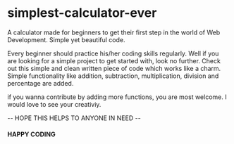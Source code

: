 # simplest-calculator-ever
A calculator made for beginners to get their first step in the world of Web Development. Simple yet beautiful code.

Every beginner should practice his/her coding skills regularly.
Well if you are looking for a simple project to get started with, look no further.
Check out this simple and clean written piece of code which works like a charm.
Simple functionality like addition, subtraction, multiplication, division and percentage are added.

if you wanna contribute by adding more functions, you are most welcome. I would love to see your creativiy.

-- HOPE THIS HELPS TO ANYONE IN NEED --
#### HAPPY CODING ####
